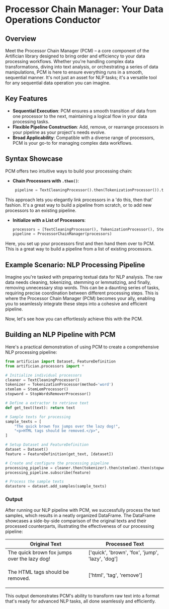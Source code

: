 # Processor Chain Manager: Your Data Operations Conductor

## Overview

Meet the Processor Chain Manager (PCM) – a core component of the Artifician library designed to bring order and efficiency to your data processing workflows. Whether you're handling complex data transformations, diving into text analysis, or orchestrating a series of data manipulations, PCM is here to ensure everything runs in a smooth, sequential manner. It's not just an asset for NLP tasks; it's a versatile tool for any sequential data operation you can imagine.

## Key Features

- **Sequential Execution**: PCM ensures a smooth transition of data from one processor to the next, maintaining a logical flow in your data processing tasks.
- **Flexible Pipeline Construction**: Add, remove, or rearrange processors in your pipeline as your project's needs evolve.
- **Broad Applicability**: Compatible with a diverse range of processors, PCM is your go-to for managing complex data workflows.

## Syntax Showcase

PCM offers two intuitive ways to build your processing chain:

- **Chain Processors with `.then()`**:
  ```python
   pipeline = TextCleaningProcessor().then(TokenizationProcessor()).then(StemLemProcessor())
  ```
This approach lets you elegantly link processors in a 'do this, then that' fashion. It's a great way to build a pipeline from scratch, or to add new processors to an existing pipeline.

- **Initialize with a List of Processors**:
  ```python
  processors = [TextCleaningProcessor(), TokenizationProcessor(), StemLemProcessor()]
  pipeline = ProcessorChainManager(processors)
  ```
Here, you set up your processors first and then hand them over to PCM. This is a great way to build a pipeline from a list of existing processors.


## Example Scenario: NLP Processing Pipeline

Imagine you're tasked with preparing textual data for NLP analysis. The raw data needs cleaning, tokenizing, stemming or lemmatizing, and finally, removing unnecessary stop words. This can be a daunting series of tasks, requiring precise coordination between different processing steps. This is where the Processor Chain Manager (PCM) becomes your ally, enabling you to seamlessly integrate these steps into a cohesive and efficient pipeline.

Now, let's see how you can effortlessly achieve this with the PCM.

## Building an NLP Pipeline with PCM

Here's a practical demonstration of using PCM to create a comprehensive NLP processing pipeline:

```python
from artifician import Dataset, FeatureDefinition
from artifician.processors import *

# Initialize individual processors
cleaner = TextCleaningProcessor()
tokenizer = TokenizationProcessor(method='word')
stemlem = StemLemProcessor()
stopword = StopWordsRemoverProcessor()

# Define a extractor to retrieve text
def get_text(text): return text

# Sample texts for processing
sample_texts = [
    "The quick brown fox jumps over the lazy dog!",
    "<p>HTML tags should be removed.</p>",
]

# Setup Dataset and FeatureDefinition
dataset = Dataset()
feature = FeatureDefinition(get_text, [dataset])

# Create and configure the processing pipeline
processing_pipeline = cleaner.then(tokenizer).then(stemlem).then(stopword)
processing_pipeline.subscribe(feature)

# Process the sample texts
datastore = dataset.add_samples(sample_texts)
```

### Output

After running our NLP pipeline with PCM, we successfully process the text samples, which results in a neatly organized DataFrame. The DataFrame showcases a side-by-side comparison of the original texts and their processed counterparts, illustrating the effectiveness of our processing pipeline:

| Original Text                                    | Processed Text                         |
|--------------------------------------------------|----------------------------------------|
| The quick brown fox jumps over the lazy dog!     | ['quick', 'brown', 'fox', 'jump', 'lazy', 'dog'] |
| <p>The HTML tags should be removed.</p>          | ['html', 'tag', 'remove']              |

This output demonstrates PCM's ability to transform raw text into a format that's ready for advanced NLP tasks, all done seamlessly and efficiently. 